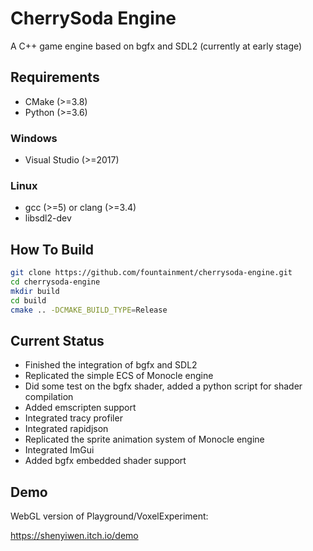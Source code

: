 # CherrySoda Engine

A C++ game engine based on bgfx and SDL2 (currently at early stage)

## Requirements

- CMake (>=3.8)
- Python (>=3.6)

### Windows
- Visual Studio (>=2017)

### Linux
- gcc (>=5) or clang (>=3.4)
- libsdl2-dev

## How To Build

```sh
git clone https://github.com/fountainment/cherrysoda-engine.git
cd cherrysoda-engine
mkdir build
cd build
cmake .. -DCMAKE_BUILD_TYPE=Release
```

## Current Status

- Finished the integration of bgfx and SDL2
- Replicated the simple ECS of Monocle engine
- Did some test on the bgfx shader, added a python script for shader compilation
- Added emscripten support
- Integrated tracy profiler
- Integrated rapidjson
- Replicated the sprite animation system of Monocle engine
- Integrated ImGui
- Added bgfx embedded shader support

## Demo

WebGL version of Playground/VoxelExperiment:

https://shenyiwen.itch.io/demo
